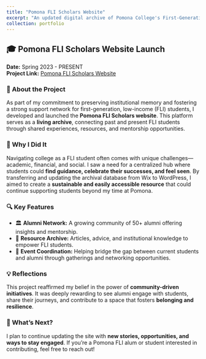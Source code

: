 ```yaml
---
title: "Pomona FLI Scholars Website"
excerpt: "An updated digital archive of Pomona College's First-Generation Low-Income (FLI) Club's history and legacy.<br/><img src="images/FLI_Logo_Transparent_300px.png">
collection: portfolio
---
```


## 🎓 Pomona FLI Scholars Website Launch  

**Date:** Spring 2023 - PRESENT  
**Project Link:** <a href="[https://web.site](https://pomonaflischolars.us)">Pomona FLI Scholars Website</a>

### 🔹 About the Project  
As part of my commitment to preserving institutional memory and fostering a strong support network for first-generation, low-income (FLI) students, I developed and launched the **Pomona FLI Scholars website**. This platform serves as a **living archive**, connecting past and present FLI students through shared experiences, resources, and mentorship opportunities.  

### 🌱 Why I Did It  
Navigating college as a FLI student often comes with unique challenges—academic, financial, and social. I saw a need for a centralized hub where students could **find guidance, celebrate their successes, and feel seen**. By transferring and updating the archival database from Wix to WordPress, I aimed to create a **sustainable and easily accessible resource** that could continue supporting students beyond my time at Pomona.  

### 🔍 Key Features  
- 🏛 **Alumni Network:** A growing community of 50+ alumni offering insights and mentorship.  
- 📖 **Resource Archive:** Articles, advice, and institutional knowledge to empower FLI students.  
- 🔗 **Event Coordination:** Helping bridge the gap between current students and alumni through gatherings and networking opportunities.  

### 💡 Reflections  
This project reaffirmed my belief in the power of **community-driven initiatives**. It was deeply rewarding to see alumni engage with students, share their journeys, and contribute to a space that fosters **belonging and resilience**.  

### 🚀 What’s Next?  
I plan to continue updating the site with **new stories, opportunities, and ways to stay engaged**. If you’re a Pomona FLI alum or student interested in contributing, feel free to reach out!  
